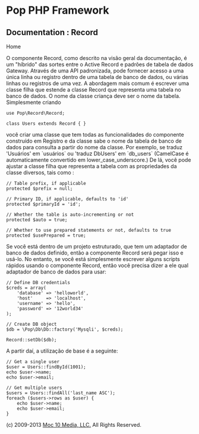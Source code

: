 Pop PHP Framework
=================

Documentation : Record
----------------------

Home

O componente Record, como descrito na visão geral da documentação, é um
"híbrido" das sortes entre o Active Record e padrões de tabela de dados
Gateway. Através de uma API padronizada, pode fornecer acesso a uma
única linha ou registro dentro de uma tabela de banco de dados, ou
várias linhas ou registros de uma vez. A abordagem mais comum é escrever
uma classe filha que estende a classe Record que representa uma tabela
no banco de dados. O nome da classe criança deve ser o nome da tabela.
Simplesmente criando

    use Pop\Record\Record;

    class Users extends Record { }

você criar uma classe que tem todas as funcionalidades do componente
construído em Registro e da classe sabe o nome da tabela de banco de
dados para consulta a partir do nome da classe. Por exemplo, se traduz
'Usuários' em \`usuários\` ou 'traduz DbUsers' em \`db\_users\`
(CamelCase é automaticamente convertido em lower\_case\_underscore.) De
lá, você pode ajustar a classe filha que representa a tabela com as
propriedades da classe diversos, tais como :

    // Table prefix, if applicable
    protected $prefix = null;

    // Primary ID, if applicable, defaults to 'id'
    protected $primaryId = 'id';

    // Whether the table is auto-incrementing or not
    protected $auto = true;

    // Whether to use prepared statements or not, defaults to true
    protected $usePrepared = true;

Se você está dentro de um projeto estruturado, que tem um adaptador de
banco de dados definido, então a componente Record será pegar isso e
usá-lo. No entanto, se você está simplesmente escrever alguns scripts
rápidos usando o componente Record, então você precisa dizer a ele qual
adaptador de banco de dados para usar:

    // Define DB credentials
    $creds = array(
        'database' => 'helloworld',
        'host'     => 'localhost',
        'username' => 'hello',
        'password' => '12world34'
    );

    // Create DB object
    $db = \Pop\Db\Db::factory('Mysqli', $creds);

    Record::setDb($db);

A partir daí, a utilização de base é a seguinte:

    // Get a single user
    $user = Users::findById(1001);
    echo $user->name;
    echo $user->email;

    // Get multiple users
    $users = Users::findAll('last_name ASC');
    foreach ($users->rows as $user) {
        echo $user->name;
        echo $user->email;
    }

\(c) 2009-2013 [Moc 10 Media, LLC.](http://www.moc10media.com) All
Rights Reserved.

